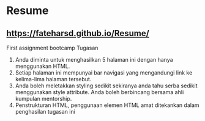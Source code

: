 # Resume
## <https://fateharsd.github.io/Resume/>
First assignment bootcamp
Tugasan
1.	Anda diminta untuk menghasilkan 5 halaman ini dengan hanya menggunakan HTML.
2.	Setiap halaman ini mempunyai bar navigasi yang mengandungi link ke kelima-lima halaman tersebut.
3.	Anda boleh meletakkan styling sedikit sekiranya anda tahu serba sedikit menggunakan style attribute. Anda boleh berbincang bersama ahli kumpulan mentorship.
4.	Penstrukturan HTML, penggunaan elemen HTML amat ditekankan dalam penghasilan tugasan ini
